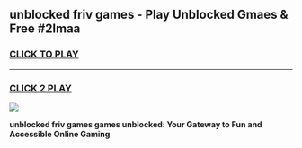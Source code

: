 
## unblocked friv games - Play Unblocked Gmaes & Free #2lmaa
<h3>
<a href="https://news.freeplayer.one?title=unblocked_friv_games&ref=24F">CLICK TO PLAY</a></h3>
<hr>

<h3>
<a href="https://news.freeplayer.one?title=unblocked_friv_games&ref=24F">CLICK 2 PLAY</a>
  
</h3>

<a href="https://news.freeplayer.one?title=unblocked_friv_games&ref=24F/"><img src="https://clearcache.store/games.png"></a>


**unblocked friv games games unblocked: Your Gateway to Fun and Accessible Online Gaming**
